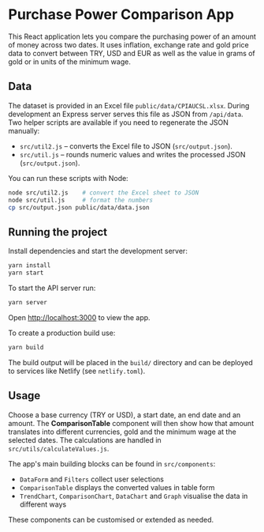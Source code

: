 # Purchase Power Comparison App

This React application lets you compare the purchasing power of an amount of money across two dates. It uses inflation, exchange rate and gold price data to convert between TRY, USD and EUR as well as the value in grams of gold or in units of the minimum wage.

## Data

The dataset is provided in an Excel file `public/data/CPIAUCSL.xlsx`. During development an Express server serves this file as JSON from `/api/data`. Two helper scripts are available if you need to regenerate the JSON manually:

- `src/util2.js` – converts the Excel file to JSON (`src/output.json`).
- `src/util.js` – rounds numeric values and writes the processed JSON (`src/output.json`).

You can run these scripts with Node:

```bash
node src/util2.js    # convert the Excel sheet to JSON
node src/util.js     # format the numbers
cp src/output.json public/data/data.json
```

## Running the project

Install dependencies and start the development server:

```bash
yarn install
yarn start
```

To start the API server run:

```bash
yarn server
```

Open [http://localhost:3000](http://localhost:3000) to view the app.

To create a production build use:

```bash
yarn build
```

The build output will be placed in the `build/` directory and can be deployed to services like Netlify (see `netlify.toml`).

## Usage

Choose a base currency (TRY or USD), a start date, an end date and an amount. The **ComparisonTable** component will then show how that amount translates into different currencies, gold and the minimum wage at the selected dates. The calculations are handled in `src/utils/calculateValues.js`.

The app's main building blocks can be found in `src/components`:

- `DataForm` and `Filters` collect user selections
- `ComparisonTable` displays the converted values in table form
- `TrendChart`, `ComparisonChart`, `DataChart` and `Graph` visualise the data in different ways

These components can be customised or extended as needed.

